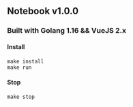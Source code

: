 ## Notebook v1.0.0 ##

### Built with Golang 1.16 && VueJS 2.x ###

#### Install ####
`make install` <br>
`make run` <br>

#### Stop ####
`make stop` <br>